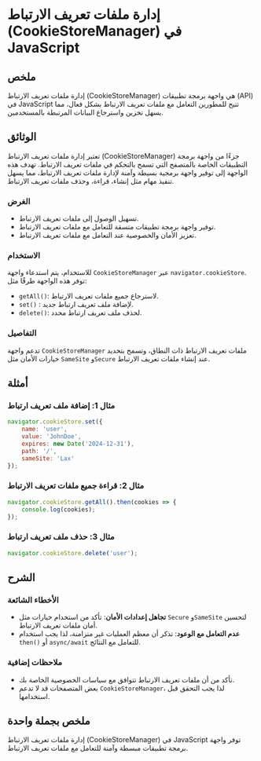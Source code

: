 <!--
Meta Description: # إدارة ملفات تعريف الارتباط (CookieStoreManager) في JavaScript ## ملخص إدارة ملفات تعريف الارتباط (CookieStoreManager) هي واجهة برمجة تطبيقات (API) ف...
Meta Keywords: تعريف, ملفات, الارتباط, cookiestoremanager, واجهة
-->

# إدارة ملفات تعريف الارتباط (CookieStoreManager) في JavaScript

## ملخص
إدارة ملفات تعريف الارتباط (CookieStoreManager) هي واجهة برمجة تطبيقات (API) في JavaScript تتيح للمطورين التعامل مع ملفات تعريف الارتباط بشكل فعال، مما يسهل تخزين واسترجاع البيانات المرتبطة بالمستخدمين.

## الوثائق
تعتبر إدارة ملفات تعريف الارتباط (CookieStoreManager) جزءًا من واجهة برمجة التطبيقات الخاصة بالمتصفح التي تسمح بالتحكم في ملفات تعريف الارتباط. تهدف هذه الواجهة إلى توفير واجهة برمجية بسيطة وآمنة لإدارة ملفات تعريف الارتباط، مما يسهل تنفيذ مهام مثل إنشاء، قراءة، وحذف ملفات تعريف الارتباط.

### الغرض
- تسهيل الوصول إلى ملفات تعريف الارتباط.
- توفير واجهة برمجة تطبيقات متسقة للتعامل مع ملفات تعريف الارتباط.
- تعزيز الأمان والخصوصية عند التعامل مع ملفات تعريف الارتباط.

### الاستخدام
للاستخدام، يتم استدعاء واجهة `CookieStoreManager` عبر `navigator.cookieStore`. توفر هذه الواجهة طرقًا مثل:
- `getAll()`: لاسترجاع جميع ملفات تعريف الارتباط.
- `set()` : لإضافة ملف تعريف ارتباط جديد.
- `delete()`: لحذف ملف تعريف ارتباط محدد.

### التفاصيل
تدعم واجهة `CookieStoreManager` ملفات تعريف الارتباط ذات النطاق، وتسمح بتحديد خيارات الأمان مثل `SameSite` و`Secure` عند إنشاء ملفات تعريف الارتباط.

## أمثلة
### مثال 1: إضافة ملف تعريف ارتباط
```javascript
navigator.cookieStore.set({
    name: 'user',
    value: 'JohnDoe',
    expires: new Date('2024-12-31'),
    path: '/',
    sameSite: 'Lax'
});
```

### مثال 2: قراءة جميع ملفات تعريف الارتباط
```javascript
navigator.cookieStore.getAll().then(cookies => {
    console.log(cookies);
});
```

### مثال 3: حذف ملف تعريف ارتباط
```javascript
navigator.cookieStore.delete('user');
```

## الشرح
### الأخطاء الشائعة
- **تجاهل إعدادات الأمان**: تأكد من استخدام خيارات مثل `Secure` و`SameSite` لتحسين أمان ملفات تعريف الارتباط.
- **عدم التعامل مع الوعود**: تذكر أن معظم العمليات غير متزامنة، لذا يجب استخدام `then()` أو `async/await` للتعامل مع النتائج.

### ملاحظات إضافية
- تأكد من أن ملفات تعريف الارتباط تتوافق مع سياسات الخصوصية الخاصة بك.
- بعض المتصفحات قد لا تدعم `CookieStoreManager`، لذا يجب التحقق قبل استخدامها.

## ملخص بجملة واحدة
إدارة ملفات تعريف الارتباط (CookieStoreManager) في JavaScript توفر واجهة برمجة تطبيقات مبسطة وآمنة للتعامل مع ملفات تعريف الارتباط.